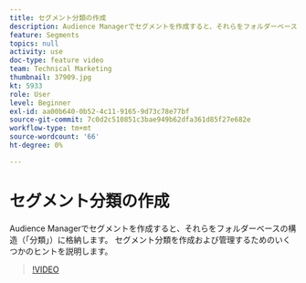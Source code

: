 ```yaml
---
title: セグメント分類の作成
description: Audience Managerでセグメントを作成すると、それらをフォルダーベースの構造（「分類」）に格納します。 セグメント分類を作成および管理するためのいくつかのヒントを説明します。
feature: Segments
topics: null
activity: use
doc-type: feature video
team: Technical Marketing
thumbnail: 37909.jpg
kt: 5933
role: User
level: Beginner
exl-id: aa00b640-0b52-4c11-9165-9d73c78e77bf
source-git-commit: 7c0d2c510851c3bae949b62dfa361d85f27e682e
workflow-type: tm+mt
source-wordcount: '66'
ht-degree: 0%

---
```


# セグメント分類の作成

Audience Managerでセグメントを作成すると、それらをフォルダーベースの構造（「分類」）に格納します。 セグメント分類を作成および管理するためのいくつかのヒントを説明します。

>[!VIDEO](https://video.tv.adobe.com/v/326860/?quality=12&learn=on&captions=jpn)
